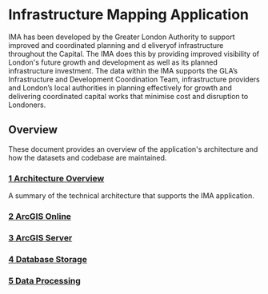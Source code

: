 # Infrastructure Mapping Application

IMA has been developed by the Greater London Authority to support improved and coordinated planning and d eliveryof infrastructure throughout the Capital. The IMA does this by providing improved visibility of London's future growth and development as well as its planned infrastructure investment. The data within the IMA supports the GLA’s Infrastructure and Development Coordination Team, infrastructure providers and London’s local authorities in planning effectively for growth and delivering coordinated capital works that minimise cost and disruption to Londoners.


## Overview

These document provides an overview of the application's architecture and how the datasets and codebase are maintained. 

### [1 Architecture Overview](https://github.com/alewisGLA/ima_docs/blob/master/1%20Architecture%20Overview.md)

A summary of the technical architecture that supports the IMA application.

### [2 ArcGIS Online](https://github.com/alewisGLA/ima_docs/blob/master/2%20ArcGIS%20Online.md)


### [3 ArcGIS Server](https://github.com/alewisGLA/ima_docs/blob/master/3%20ArcGIS%20Server.md)


### [4 Database Storage](https://github.com/alewisGLA/ima_docs/blob/master/4%20Database%20Storage.md)


### [5 Data Processing](https://github.com/alewisGLA/ima_docs/blob/master/5%20Data%20Processing.md)
